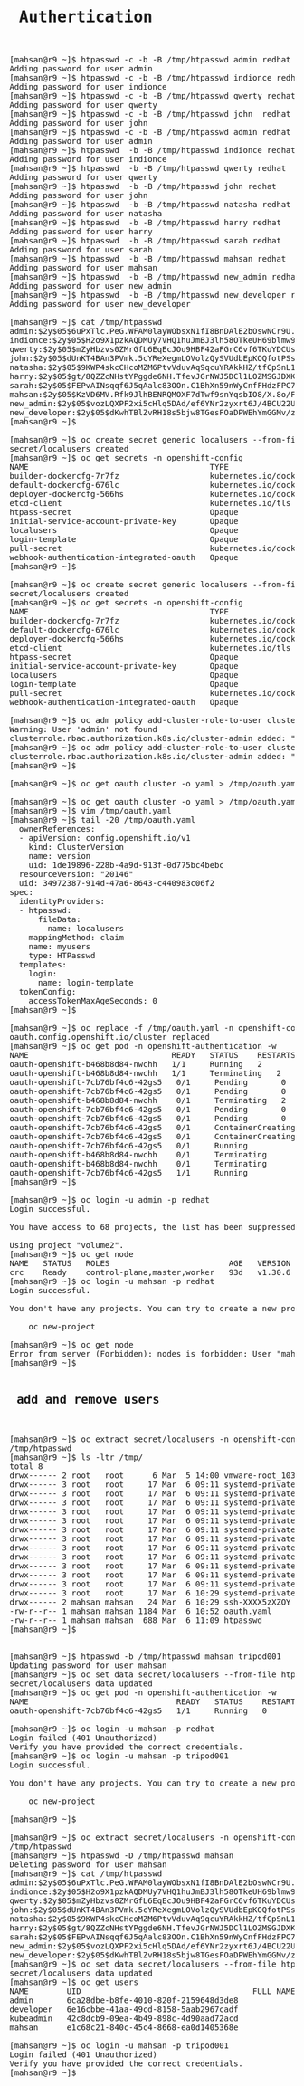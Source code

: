 <pre>
<h1> Authertication </h1>

[mahsan@r9 ~]$ htpasswd -c -b -B /tmp/htpasswd admin redhat
Adding password for user admin
[mahsan@r9 ~]$ htpasswd -c -b -B /tmp/htpasswd indionce redhat
Adding password for user indionce
[mahsan@r9 ~]$ htpasswd -c -b -B /tmp/htpasswd qwerty redhat
Adding password for user qwerty
[mahsan@r9 ~]$ htpasswd -c -b -B /tmp/htpasswd john  redhat
Adding password for user john
[mahsan@r9 ~]$ htpasswd -c -b -B /tmp/htpasswd admin redhat
Adding password for user admin
[mahsan@r9 ~]$ htpasswd  -b -B /tmp/htpasswd indionce redhat
Adding password for user indionce
[mahsan@r9 ~]$ htpasswd  -b -B /tmp/htpasswd qwerty redhat
Adding password for user qwerty
[mahsan@r9 ~]$ htpasswd  -b -B /tmp/htpasswd john redhat
Adding password for user john
[mahsan@r9 ~]$ htpasswd  -b -B /tmp/htpasswd natasha redhat
Adding password for user natasha
[mahsan@r9 ~]$ htpasswd  -b -B /tmp/htpasswd harry redhat
Adding password for user harry
[mahsan@r9 ~]$ htpasswd  -b -B /tmp/htpasswd sarah redhat
Adding password for user sarah
[mahsan@r9 ~]$ htpasswd  -b -B /tmp/htpasswd mahsan redhat
Adding password for user mahsan
[mahsan@r9 ~]$ htpasswd  -b -B /tmp/htpasswd new_admin redhat
Adding password for user new_admin
[mahsan@r9 ~]$ htpasswd  -b -B /tmp/htpasswd new_developer redhat
Adding password for user new_developer

[mahsan@r9 ~]$ cat /tmp/htpasswd
admin:$2y$05$6uPxTlc.PeG.WFAM0layWObsxN1fI8BnDAlE2bOswNCr9U.ZPUkC.
indionce:$2y$05$H2o9X1pzkAQDMUy7VHQ1huJmBJ3lh58OTkeUH69blmw9UP9Hb7mGi
qwerty:$2y$05$mZyHbzvs0ZMrGfL6EqEcJOu9HBF42aFGrC6vf6TKuYDCUsrh/X7Bm
john:$2y$05$dUnKT4BAn3PVmk.5cYReXegmLOVolzQySVUdbEpKOQfotPSs.wwM6
natasha:$2y$05$9KWP4skcCHcoMZM6PtvVduvAq9qcuYRAkkHZ/tfCpSnL1dG8uLKUC
harry:$2y$05$gt/8QZZcNHstYPggde6NH.TfevJGrNWJ5DCl1LOZMSGJDXKvnIe/6
sarah:$2y$05$FEPvAINsqqf6J5qAalc83OOn.C1BhXn59nWyCnfFHdzFPC7cnphKK
mahsan:$2y$05$KzVD6MV.Rfk9JlhBENRQMOXF7dTwf9snYqsbIO8/X.8o/FzoHjCIS
new_admin:$2y$05$vozLQXPF2xi5cHlq5DAd/ef6YNr2zyxrt6J/4BCU22U4EBZEczq/m
new_developer:$2y$05$dKwhTBlZvRH18s5bjw8TGesFOaDPWEhYmGGMv/zHnG.eJkU7Xf7YW
[mahsan@r9 ~]$

[mahsan@r9 ~]$ oc create secret generic localusers --from-file htpasswd=/tmp/htpasswd -n openshift-config
secret/localusers created
[mahsan@r9 ~]$ oc get secrets -n openshift-config
NAME                                      TYPE                             DATA   AGE
builder-dockercfg-7r7fz                   kubernetes.io/dockercfg          1      92d
default-dockercfg-676lc                   kubernetes.io/dockercfg          1      92d
deployer-dockercfg-566hs                  kubernetes.io/dockercfg          1      92d
etcd-client                               kubernetes.io/tls                2      93d
htpass-secret                             Opaque                           1      92d
initial-service-account-private-key       Opaque                           1      93d
localusers                                Opaque                           1      14s
login-template                            Opaque                           1      92d
pull-secret                               kubernetes.io/dockerconfigjson   1      93d
webhook-authentication-integrated-oauth   Opaque                           1      93d
[mahsan@r9 ~]$

[mahsan@r9 ~]$ oc create secret generic localusers --from-file htpasswd=/tmp/htpasswd -n openshift-config
secret/localusers created
[mahsan@r9 ~]$ oc get secrets -n openshift-config
NAME                                      TYPE                             DATA   AGE
builder-dockercfg-7r7fz                   kubernetes.io/dockercfg          1      92d
default-dockercfg-676lc                   kubernetes.io/dockercfg          1      92d
deployer-dockercfg-566hs                  kubernetes.io/dockercfg          1      92d
etcd-client                               kubernetes.io/tls                2      93d
htpass-secret                             Opaque                           1      92d
initial-service-account-private-key       Opaque                           1      93d
localusers                                Opaque                           1      14s
login-template                            Opaque                           1      92d
pull-secret                               kubernetes.io/dockerconfigjson   1      93d
webhook-authentication-integrated-oauth   Opaque               

[mahsan@r9 ~]$ oc adm policy add-cluster-role-to-user cluster-admin admin
Warning: User 'admin' not found
clusterrole.rbac.authorization.k8s.io/cluster-admin added: "admin"
[mahsan@r9 ~]$ oc adm policy add-cluster-role-to-user cluster-admin admin
clusterrole.rbac.authorization.k8s.io/cluster-admin added: "admin"
[mahsan@r9 ~]$

[mahsan@r9 ~]$ oc get oauth cluster -o yaml > /tmp/oauth.yaml

[mahsan@r9 ~]$ oc get oauth cluster -o yaml > /tmp/oauth.yaml
[mahsan@r9 ~]$ vim /tmp/oauth.yaml
[mahsan@r9 ~]$ tail -20 /tmp/oauth.yaml
  ownerReferences:
  - apiVersion: config.openshift.io/v1
    kind: ClusterVersion
    name: version
    uid: 1de19896-228b-4a9d-913f-0d775bc4bebc
  resourceVersion: "20146"
  uid: 34972387-914d-47a6-8643-c440983c06f2
spec:
  identityProviders:
  - htpasswd:
      fileData:
        name: localusers
    mappingMethod: claim
    name: myusers
    type: HTPasswd
  templates:
    login:
      name: login-template
  tokenConfig:
    accessTokenMaxAgeSeconds: 0
[mahsan@r9 ~]$

[mahsan@r9 ~]$ oc replace -f /tmp/oauth.yaml -n openshift-config
oauth.config.openshift.io/cluster replaced
[mahsan@r9 ~]$ oc get pod -n openshift-authentication -w
NAME                              READY   STATUS    RESTARTS   AGE
oauth-openshift-b468b8d84-nwchh   1/1     Running   2          71d
oauth-openshift-b468b8d84-nwchh   1/1     Terminating   2          71d
oauth-openshift-7cb76bf4c6-42gs5   0/1     Pending       0          0s
oauth-openshift-7cb76bf4c6-42gs5   0/1     Pending       0          0s
oauth-openshift-b468b8d84-nwchh    0/1     Terminating   2          71d
oauth-openshift-7cb76bf4c6-42gs5   0/1     Pending       0          26s
oauth-openshift-7cb76bf4c6-42gs5   0/1     Pending       0          26s
oauth-openshift-7cb76bf4c6-42gs5   0/1     ContainerCreating   0          26s
oauth-openshift-7cb76bf4c6-42gs5   0/1     ContainerCreating   0          26s
oauth-openshift-7cb76bf4c6-42gs5   0/1     Running             0          27s
oauth-openshift-b468b8d84-nwchh    0/1     Terminating         2          71d
oauth-openshift-b468b8d84-nwchh    0/1     Terminating         2          71d
oauth-openshift-7cb76bf4c6-42gs5   1/1     Running             0          28s
[mahsan@r9 ~]$

[mahsan@r9 ~]$ oc login -u admin -p redhat
Login successful.

You have access to 68 projects, the list has been suppressed. You can list all projects with 'oc projects'

Using project "volume2".
[mahsan@r9 ~]$ oc get node
NAME   STATUS   ROLES                         AGE   VERSION
crc    Ready    control-plane,master,worker   93d   v1.30.6
[mahsan@r9 ~]$ oc login -u mahsan -p redhat
Login successful.

You don't have any projects. You can try to create a new project, by running

    oc new-project <projectname>

[mahsan@r9 ~]$ oc get node
Error from server (Forbidden): nodes is forbidden: User "mahsan" cannot list resource "nodes" in API group "" at the cluster scope
[mahsan@r9 ~]$

<h2><b> add and remove users </b></h2>

[mahsan@r9 ~]$ oc extract secret/localusers -n openshift-config --to /tmp/ --confirm
/tmp/htpasswd
[mahsan@r9 ~]$ ls -ltr /tmp/
total 8
drwx------ 2 root   root      6 Mar  5 14:00 vmware-root_1034-2990678769
drwx------ 3 root   root     17 Mar  6 09:11 systemd-private-85764c3d0df847abac913e65df4a8933-dbus-broker.service-6hPyTd
drwx------ 3 root   root     17 Mar  6 09:11 systemd-private-85764c3d0df847abac913e65df4a8933-bluetooth.service-u0gMJB
drwx------ 3 root   root     17 Mar  6 09:11 systemd-private-85764c3d0df847abac913e65df4a8933-chronyd.service-NEKiOs
drwx------ 3 root   root     17 Mar  6 09:11 systemd-private-85764c3d0df847abac913e65df4a8933-irqbalance.service-6sz14B
drwx------ 3 root   root     17 Mar  6 09:11 systemd-private-85764c3d0df847abac913e65df4a8933-power-profiles-daemon.service-z7vDCL
drwx------ 3 root   root     17 Mar  6 09:11 systemd-private-85764c3d0df847abac913e65df4a8933-rtkit-daemon.service-PuKzuX
drwx------ 3 root   root     17 Mar  6 09:11 systemd-private-85764c3d0df847abac913e65df4a8933-switcheroo-control.service-CHExGO
drwx------ 3 root   root     17 Mar  6 09:11 systemd-private-85764c3d0df847abac913e65df4a8933-systemd-logind.service-XINl3o
drwx------ 3 root   root     17 Mar  6 09:11 systemd-private-85764c3d0df847abac913e65df4a8933-upower.service-XRz4r7
drwx------ 3 root   root     17 Mar  6 09:11 systemd-private-85764c3d0df847abac913e65df4a8933-ModemManager.service-I6lrvU
drwx------ 3 root   root     17 Mar  6 09:11 systemd-private-85764c3d0df847abac913e65df4a8933-kdump.service-Qomu44
drwx------ 3 root   root     17 Mar  6 09:11 systemd-private-85764c3d0df847abac913e65df4a8933-colord.service-qMbCNM
drwx------ 3 root   root     17 Mar  6 10:29 systemd-private-85764c3d0df847abac913e65df4a8933-fwupd.service-5B4BQy
drwx------ 2 mahsan mahsan   24 Mar  6 10:29 ssh-XXXX5zXZOY
-rw-r--r-- 1 mahsan mahsan 1184 Mar  6 10:52 oauth.yaml
-rw-r--r-- 1 mahsan mahsan  688 Mar  6 11:09 htpasswd
[mahsan@r9 ~]$


[mahsan@r9 ~]$ htpasswd -b /tmp/htpasswd mahsan tripod001
Updating password for user mahsan
[mahsan@r9 ~]$ oc set data secret/localusers --from-file htpasswd=/tmp/htpasswd -n openshift-config
secret/localusers data updated
[mahsan@r9 ~]$ oc get pod -n openshift-authentication -w
NAME                               READY   STATUS    RESTARTS   AGE
oauth-openshift-7cb76bf4c6-42gs5   1/1     Running   0          12m

[mahsan@r9 ~]$ oc login -u mahsan -p redhat
Login failed (401 Unauthorized)
Verify you have provided the correct credentials.
[mahsan@r9 ~]$ oc login -u mahsan -p tripod001
Login successful.

You don't have any projects. You can try to create a new project, by running

    oc new-project <projectname>

[mahsan@r9 ~]$

[mahsan@r9 ~]$ oc extract secret/localusers -n openshift-config --to /tmp/ --confirm
/tmp/htpasswd
[mahsan@r9 ~]$ htpasswd -D /tmp/htpasswd mahsan
Deleting password for user mahsan
[mahsan@r9 ~]$ cat /tmp/htpasswd
admin:$2y$05$6uPxTlc.PeG.WFAM0layWObsxN1fI8BnDAlE2bOswNCr9U.ZPUkC.
indionce:$2y$05$H2o9X1pzkAQDMUy7VHQ1huJmBJ3lh58OTkeUH69blmw9UP9Hb7mGi
qwerty:$2y$05$mZyHbzvs0ZMrGfL6EqEcJOu9HBF42aFGrC6vf6TKuYDCUsrh/X7Bm
john:$2y$05$dUnKT4BAn3PVmk.5cYReXegmLOVolzQySVUdbEpKOQfotPSs.wwM6
natasha:$2y$05$9KWP4skcCHcoMZM6PtvVduvAq9qcuYRAkkHZ/tfCpSnL1dG8uLKUC
harry:$2y$05$gt/8QZZcNHstYPggde6NH.TfevJGrNWJ5DCl1LOZMSGJDXKvnIe/6
sarah:$2y$05$FEPvAINsqqf6J5qAalc83OOn.C1BhXn59nWyCnfFHdzFPC7cnphKK
new_admin:$2y$05$vozLQXPF2xi5cHlq5DAd/ef6YNr2zyxrt6J/4BCU22U4EBZEczq/m
new_developer:$2y$05$dKwhTBlZvRH18s5bjw8TGesFOaDPWEhYmGGMv/zHnG.eJkU7Xf7YW
[mahsan@r9 ~]$ oc set data secret/localusers --from-file htpasswd=/tmp/htpasswd -n openshift-config
secret/localusers data updated
[mahsan@r9 ~]$ oc get users
NAME        UID                                    FULL NAME   IDENTITIES
admin       6ca28dbe-b8fe-4010-820f-2159648d3de8               myusers:admin
developer   6e16cbbe-41aa-49cd-8158-5aab2967cadf               developer:developer
kubeadmin   42c8dcb9-09ea-4b49-898c-4d90aad72acd               developer:kubeadmin
mahsan      e1c68c21-840c-45c4-8668-ea0d1405368e               myusers:mahsan

[mahsan@r9 ~]$ oc login -u mahsan -p tripod001
Login failed (401 Unauthorized)
Verify you have provided the correct credentials.
[mahsan@r9 ~]$


</pre>

